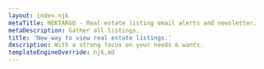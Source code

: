 ```yaml
---
layout: index.njk
metaTitle: NEKTARGO - Real estate listing email alerts and newsletter. You choose, we serve relevant data.
metaDescription: Gather all listings.
title: 'New way to view real estate listings.'
description: With a strong focus on your needs & wants.
templateEngineOverride: njk,md
---
```

